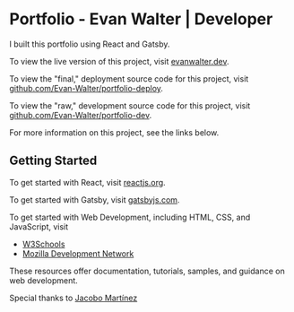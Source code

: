 # Portfolio - Evan Walter | Developer

I built this portfolio using React and Gatsby.

To view the live version of this project, visit [evanwalter.dev](https://evanwalter.dev).

To view the "final," deployment source code for this project, visit [github.com/Evan-Walter/portfolio-deploy](https://github.com/Evan-Walter/portfolio-deploy).

To view the "raw," development source code for this project, visit [github.com/Evan-Walter/portfolio-dev](https://github.com/Evan-Walter/portfolio-dev).

For more information on this project, see the links below.

## Getting Started

To get started with React, visit [reactjs.org](https://reactjs.org/).

To get started with Gatsby, visit [gatsbyjs.com](https://www.gatsbyjs.com/).

To get started with Web Development, including HTML, CSS, and JavaScript, visit

- [W3Schools](https://www.w3schools.com/)
- [Mozilla Development Network](https://developer.mozilla.org/)

These resources offer documentation, tutorials, samples, and guidance on web development.

Special thanks to [Jacobo Martínez](https://github.com/cobidev)
